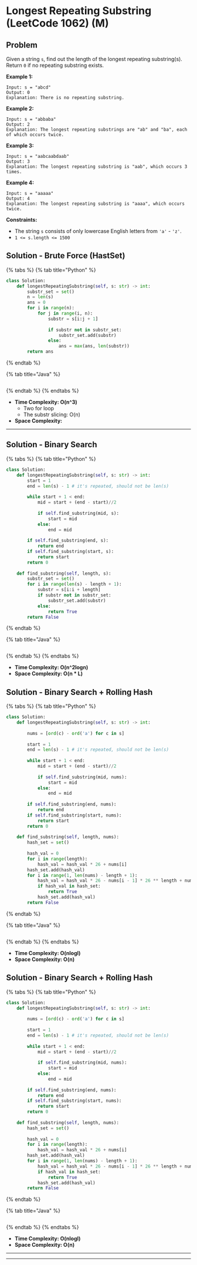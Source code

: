 # Longest Repeating Substring (LeetCode 1062) (M)

## Problem

Given a string `s`, find out the length of the longest repeating substring(s). Return `0` if no repeating substring exists.

&#x20;

**Example 1:**

```
Input: s = "abcd"
Output: 0
Explanation: There is no repeating substring.
```

**Example 2:**

```
Input: s = "abbaba"
Output: 2
Explanation: The longest repeating substrings are "ab" and "ba", each of which occurs twice.
```

**Example 3:**

```
Input: s = "aabcaabdaab"
Output: 3
Explanation: The longest repeating substring is "aab", which occurs 3 times.
```

**Example 4:**

```
Input: s = "aaaaa"
Output: 4
Explanation: The longest repeating substring is "aaaa", which occurs twice.
```

&#x20;

**Constraints:**

* The string `s` consists of only lowercase English letters from `'a'` - `'z'`.
* `1 <= s.length <= 1500`



## Solution - Brute Force (HastSet)

{% tabs %}
{% tab title="Python" %}
```python
class Solution:
    def longestRepeatingSubstring(self, s: str) -> int:
        substr_set = set()
        n = len(s)
        ans = 0
        for i in range(n):
            for j in range(i, n):
                substr = s[i:j + 1]
            
                if substr not in substr_set:
                    substr_set.add(substr)
                else:
                    ans = max(ans, len(substr))
        return ans
```
{% endtab %}

{% tab title="Java" %}
```java
```
{% endtab %}
{% endtabs %}

* **Time Complexity: O(n^3)**
  * Two for loop
  * The substr slicing: O(n)
* **Space Complexity:**

****

## Solution - Binary Search

{% tabs %}
{% tab title="Python" %}
```python
class Solution:
    def longestRepeatingSubstring(self, s: str) -> int:
        start = 1
        end = len(s) - 1 # it's repeated, should not be len(s)
        
        while start + 1 < end:
            mid = start + (end - start)//2
            
            if self.find_substring(mid, s):
                start = mid
            else:
                end = mid
        
        if self.find_substring(end, s):
            return end
        if self.find_substring(start, s):
            return start
        return 0
        
    def find_substring(self, length, s):
        substr_set = set()
        for i in range(len(s) - length + 1):
            substr = s[i:i + length]
            if substr not in substr_set:
                substr_set.add(substr)
            else:
                return True
        return False
```
{% endtab %}

{% tab title="Java" %}
```java
```
{% endtab %}
{% endtabs %}

* **Time Complexity: O(n^2logn)**
* **Space Complexity: O(n \* L)**

## Solution - Binary Search + Rolling Hash

{% tabs %}
{% tab title="Python" %}
```python
class Solution:
    def longestRepeatingSubstring(self, s: str) -> int:
        
        nums = [ord(c) - ord('a') for c in s]
        
        start = 1
        end = len(s) - 1 # it's repeated, should not be len(s)
        
        while start + 1 < end:
            mid = start + (end - start)//2
            
            if self.find_substring(mid, nums):
                start = mid
            else:
                end = mid
        
        if self.find_substring(end, nums):
            return end
        if self.find_substring(start, nums):
            return start
        return 0
        
    def find_substring(self, length, nums):        
        hash_set = set()
        
        hash_val = 0
        for i in range(length):
            hash_val = hash_val * 26 + nums[i]
        hash_set.add(hash_val)
        for i in range(1, len(nums) - length + 1):
            hash_val = hash_val * 26 - nums[i - 1] * 26 ** length + nums[i + length - 1] * 26 ** 0
            if hash_val in hash_set:
                return True
            hash_set.add(hash_val)
        return False

```
{% endtab %}

{% tab title="Java" %}
```java
```
{% endtab %}
{% endtabs %}

* **Time Complexity: O(nlogl)**
* **Space Complexity: O(n)**

## Solution - Binary Search + Rolling Hash



{% tabs %}
{% tab title="Python" %}
```python
class Solution:
    def longestRepeatingSubstring(self, s: str) -> int:
        
        nums = [ord(c) - ord('a') for c in s]
        
        start = 1
        end = len(s) - 1 # it's repeated, should not be len(s)
        
        while start + 1 < end:
            mid = start + (end - start)//2
            
            if self.find_substring(mid, nums):
                start = mid
            else:
                end = mid
        
        if self.find_substring(end, nums):
            return end
        if self.find_substring(start, nums):
            return start
        return 0
        
    def find_substring(self, length, nums):        
        hash_set = set()
        
        hash_val = 0
        for i in range(length):
            hash_val = hash_val * 26 + nums[i]
        hash_set.add(hash_val)
        for i in range(1, len(nums) - length + 1):
            hash_val = hash_val * 26 - nums[i - 1] * 26 ** length + nums[i + length - 1] * 26 ** 0
            if hash_val in hash_set:
                return True
            hash_set.add(hash_val)
        return False

```
{% endtab %}

{% tab title="Java" %}
```java
```
{% endtab %}
{% endtabs %}

* **Time Complexity: O(nlogl)**
* **Space Complexity: O(n)**

****

****

